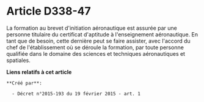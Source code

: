 # Article D338-47

La formation au brevet d'initiation aéronautique est assurée par une personne titulaire du certificat d'aptitude à
l'enseignement aéronautique. En tant que de besoin, cette dernière peut se faire assister, avec l'accord du chef de
l'établissement où se déroule la formation, par toute personne qualifiée dans le domaine des sciences et techniques
aéronautiques et spatiales.

**Liens relatifs à cet article**

	**Créé par**:

	  - Décret n°2015-193 du 19 février 2015 - art. 1
